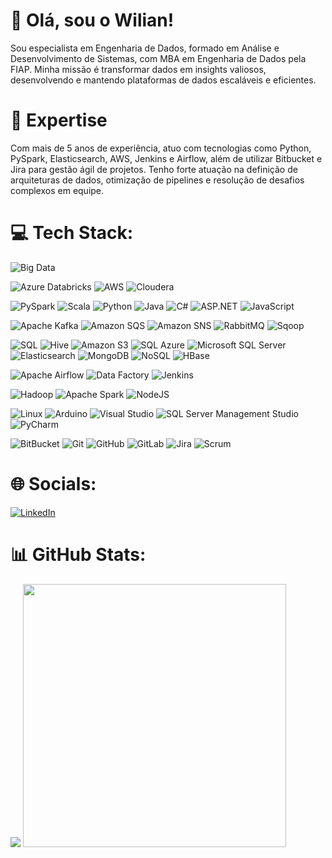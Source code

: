 # 👋 Olá, sou o Wilian!

Sou especialista em Engenharia de Dados, formado em Análise e Desenvolvimento de Sistemas, com MBA em Engenharia de Dados pela FIAP. Minha missão é transformar dados em insights valiosos, desenvolvendo e mantendo plataformas de dados escaláveis e eficientes.

# 🚀 Expertise

Com mais de 5 anos de experiência, atuo com tecnologias como Python, PySpark, Elasticsearch, AWS, Jenkins e Airflow, além de utilizar Bitbucket e Jira para gestão ágil de projetos. Tenho forte atuação na definição de arquiteturas de dados, otimização de pipelines e resolução de desafios complexos em equipe.


# 💻 Tech Stack:

![Big Data](https://img.shields.io/badge/Big%20Data-0078D4?style=for-the-badge&logo=databricks&logoColor=white)

![Azure Databricks](https://img.shields.io/badge/Azure%20Databricks-FF5F00?style=for-the-badge&logo=databricks&logoColor=white) 
![AWS](https://img.shields.io/badge/Amazon%20Web%20Services-232F3E?style=for-the-badge&logo=amazon-aws&logoColor=white)
![Cloudera](https://img.shields.io/badge/Cloudera-FD6600?style=for-the-badge&logo=cloudera&logoColor=white)

![PySpark](https://img.shields.io/badge/PySpark-E25A1C?style=for-the-badge&logo=apache-spark&logoColor=white) 
![Scala](https://img.shields.io/badge/Scala-DC322F?style=for-the-badge&logo=scala&logoColor=white) 
![Python](https://img.shields.io/badge/Python-3776AB?style=for-the-badge&logo=python&logoColor=white) 
![Java](https://img.shields.io/badge/Java-007396?style=for-the-badge&logo=java&logoColor=white) 
![C#](https://img.shields.io/badge/C%23-239120?style=for-the-badge&logo=c-sharp&logoColor=white)
![ASP.NET](https://img.shields.io/badge/ASP.NET-5C2D91?style=for-the-badge&logo=dotnet&logoColor=white)
![JavaScript](https://img.shields.io/badge/JavaScript-F7DF1E?style=for-the-badge&logo=javascript&logoColor=black)

![Apache Kafka](https://img.shields.io/badge/Apache%20Kafka-231F20?style=for-the-badge&logo=apache-kafka&logoColor=white) 
![Amazon SQS](https://img.shields.io/badge/Amazon%20SQS-FF4F8B?style=for-the-badge&logo=amazon-sqs&logoColor=white) 
![Amazon SNS](https://img.shields.io/badge/Amazon%20SNS-FF4F8B?style=for-the-badge&logo=amazon-sns&logoColor=white) 
![RabbitMQ](https://img.shields.io/badge/RabbitMQ-FF6600?style=for-the-badge&logo=rabbitmq&logoColor=white) 
![Sqoop](https://img.shields.io/badge/Sqoop-CC0000?style=for-the-badge&logo=apache&logoColor=white)

![SQL](https://img.shields.io/badge/SQL-4479A1?style=for-the-badge&logo=mysql&logoColor=white) 
![Hive](https://img.shields.io/badge/Hive-F7A81B?style=for-the-badge&logo=apache-hive&logoColor=black)
![Amazon S3](https://img.shields.io/badge/Amazon%20S3-569A31?style=for-the-badge&logo=amazon-s3&logoColor=white)
![SQL Azure](https://img.shields.io/badge/Azure%20SQL-CC2927?style=for-the-badge&logo=microsoft-azure&logoColor=white) 
![Microsoft SQL Server](https://img.shields.io/badge/Microsoft%20SQL%20Server-CC2927?style=for-the-badge&logo=microsoft-sql-server&logoColor=white) 
![Elasticsearch](https://img.shields.io/badge/Elasticsearch-005571?style=for-the-badge&logo=elasticsearch&logoColor=white) 
![MongoDB](https://img.shields.io/badge/MongoDB-47A248?style=for-the-badge&logo=mongodb&logoColor=white) 
![NoSQL](https://img.shields.io/badge/NoSQL-005571?style=for-the-badge&logo=mongodb&logoColor=white) 
![HBase](https://img.shields.io/badge/HBase-EE0000?style=for-the-badge&logo=apache&logoColor=white) 


![Apache Airflow](https://img.shields.io/badge/Apache%20Airflow-017CEE?style=for-the-badge&logo=apache-airflow&logoColor=white) 
![Data Factory](https://img.shields.io/badge/Azure%20Data%20Factory-0078D4?style=for-the-badge&logo=microsoft-azure&logoColor=white) 
![Jenkins](https://img.shields.io/badge/Jenkins-D24939?style=for-the-badge&logo=jenkins&logoColor=white) 

![Hadoop](https://img.shields.io/badge/Hadoop-66CCFF?style=for-the-badge&logo=apache-hadoop&logoColor=white) 
![Apache Spark](https://img.shields.io/badge/Apache%20Spark-E25A1C?style=for-the-badge&logo=apache-spark&logoColor=white) 
![NodeJS](https://img.shields.io/badge/Node.js-339933?style=for-the-badge&logo=node.js&logoColor=white) 

![Linux](https://img.shields.io/badge/Linux-FCC624?style=for-the-badge&logo=linux&logoColor=black) 
![Arduino](https://img.shields.io/badge/Arduino-00979D?style=for-the-badge&logo=arduino&logoColor=white) 
![Visual Studio](https://img.shields.io/badge/Microsoft%20Visual%20Studio-5C2D91?style=for-the-badge&logo=visual-studio&logoColor=white) 
![SQL Server Management Studio](https://img.shields.io/badge/SQL%20Server%20Management%20Studio-CC2927?style=for-the-badge&logo=microsoft-sql-server&logoColor=white) 
![PyCharm](https://img.shields.io/badge/PyCharm-000000?style=for-the-badge&logo=pycharm&logoColor=white) 


![BitBucket](https://img.shields.io/badge/Bitbucket-0052CC?style=for-the-badge&logo=bitbucket&logoColor=white)
![Git](https://img.shields.io/badge/Git-F05032?style=for-the-badge&logo=git&logoColor=white)
![GitHub](https://img.shields.io/badge/GitHub-181717?style=for-the-badge&logo=github&logoColor=white) 
![GitLab](https://img.shields.io/badge/GitLab-FC6D26?style=for-the-badge&logo=gitlab&logoColor=white) 
![Jira](https://img.shields.io/badge/Jira-0052CC?style=for-the-badge&logo=jira&logoColor=white) 
![Scrum](https://img.shields.io/badge/Scrum-0052CC?style=for-the-badge&logo=scrumalliance&logoColor=white) 

 
# 🌐 Socials:

[![LinkedIn](https://img.shields.io/badge/LinkedIn-%230077B5.svg?logo=linkedin&logoColor=white)](https://linkedin.com/in/wilian-gomes-jr)

# 📊 GitHub Stats:

![](https://github-readme-stats-wheat-two-53.vercel.app/api/top-langs/?username=veio00&theme=dark&hide_border=false&include_all_commits=false&count_private=false&layout=compact)
<img src="https://github-readme-streak-stats.herokuapp.com/?user=veio00&theme=dark&hide_border=false"  width="421px"/>

